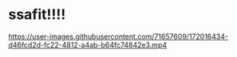 # ssafit!!!!




https://user-images.githubusercontent.com/71657609/172016434-d46fcd2d-fc22-4812-a4ab-b64fc74842e3.mp4

